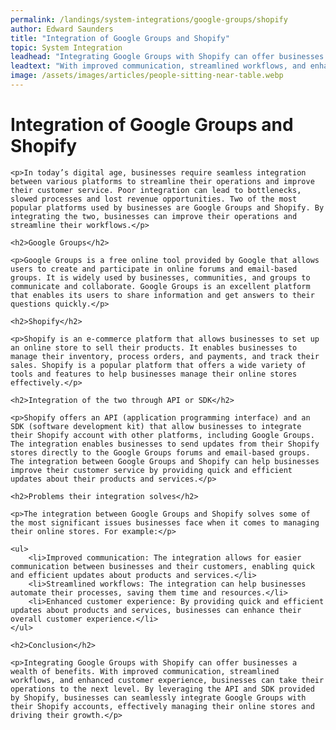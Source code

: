 ```yaml
---
permalink: /landings/system-integrations/google-groups/shopify
author: Edward Saunders
title: "Integration of Google Groups and Shopify"
topic: System Integration
leadhead: "Integrating Google Groups with Shopify can offer businesses a wealth of benefits"
leadtext: "With improved communication, streamlined workflows, and enhanced customer experience, businesses can take their operations to the next level. By leveraging the API and SDK provided by Shopify, businesses can seamlessly integrate Google Groups with their Shopify accounts, effectively managing their online stores and driving their growth."
image: /assets/images/articles/people-sitting-near-table.webp
---
```

<div class="arttext">	<h1>Integration of Google Groups and Shopify</h1>

	<p>In today’s digital age, businesses require seamless integration between various platforms to streamline their operations and improve their customer service. Poor integration can lead to bottlenecks, slowed processes and lost revenue opportunities. Two of the most popular platforms used by businesses are Google Groups and Shopify. By integrating the two, businesses can improve their operations and streamline their workflows.</p>

	<h2>Google Groups</h2>

	<p>Google Groups is a free online tool provided by Google that allows users to create and participate in online forums and email-based groups. It is widely used by businesses, communities, and groups to communicate and collaborate. Google Groups is an excellent platform that enables its users to share information and get answers to their questions quickly.</p>

	<h2>Shopify</h2>

	<p>Shopify is an e-commerce platform that allows businesses to set up an online store to sell their products. It enables businesses to manage their inventory, process orders, and payments, and track their sales. Shopify is a popular platform that offers a wide variety of tools and features to help businesses manage their online stores effectively.</p>

	<h2>Integration of the two through API or SDK</h2>

	<p>Shopify offers an API (application programming interface) and an SDK (software development kit) that allow businesses to integrate their Shopify account with other platforms, including Google Groups. The integration enables businesses to send updates from their Shopify stores directly to the Google Groups forums and email-based groups. The integration between Google Groups and Shopify can help businesses improve their customer service by providing quick and efficient updates about their products and services.</p>

	<h2>Problems their integration solves</h2>

	<p>The integration between Google Groups and Shopify solves some of the most significant issues businesses face when it comes to managing their online stores. For example:</p>

	<ul>
		<li>Improved communication: The integration allows for easier communication between businesses and their customers, enabling quick and efficient updates about products and services.</li>
		<li>Streamlined workflows: The integration can help businesses automate their processes, saving them time and resources.</li>
		<li>Enhanced customer experience: By providing quick and efficient updates about products and services, businesses can enhance their overall customer experience.</li>
	</ul>

	<h2>Conclusion</h2>

	<p>Integrating Google Groups with Shopify can offer businesses a wealth of benefits. With improved communication, streamlined workflows, and enhanced customer experience, businesses can take their operations to the next level. By leveraging the API and SDK provided by Shopify, businesses can seamlessly integrate Google Groups with their Shopify accounts, effectively managing their online stores and driving their growth.</p>
</div>